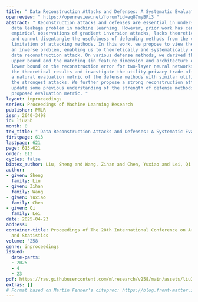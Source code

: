 ```yaml
---
title: " Data Reconstruction Attacks and Defenses: A Systematic Evaluation "
openreview: " https://openreview.net/forum?id=eq87myBFi3 "
abstract: " Reconstruction attacks and defenses are essential in understanding the
  data leakage problem in machine learning. However, prior work has centered around
  empirical observations of gradient inversion attacks, lacks theoretical grounding,
  and cannot disentangle the usefulness of defending methods from the computational
  limitation of attacking methods. In this work, we propose to view the problem as
  an inverse problem, enabling us to theoretically and systematically evaluate the
  data reconstruction attack. On various defense methods, we derived the algorithmic
  upper bound and the matching (in feature dimension and architecture dimension) information-theoretical
  lower bound on the reconstruction error for two-layer neural networks. To complement
  the theoretical results and investigate the utility-privacy trade-off, we defined
  a natural evaluation metric of the defense methods with similar utility loss among
  the strongest attacks. We further propose a strong reconstruction attack that helps
  update some previous understanding of the strength of defense methods under our
  proposed evaluation metric. "
layout: inproceedings
series: Proceedings of Machine Learning Research
publisher: PMLR
issn: 2640-3498
id: liu25b
month: 0
tex_title: " Data Reconstruction Attacks and Defenses: A Systematic Evaluation "
firstpage: 613
lastpage: 621
page: 613-621
order: 613
cycles: false
bibtex_author: Liu, Sheng and Wang, Zihan and Chen, Yuxiao and Lei, Qi
author:
- given: Sheng
  family: Liu
- given: Zihan
  family: Wang
- given: Yuxiao
  family: Chen
- given: Qi
  family: Lei
date: 2025-04-23
address:
container-title: Proceedings of The 28th International Conference on Artificial Intelligence
  and Statistics
volume: '258'
genre: inproceedings
issued:
  date-parts:
  - 2025
  - 4
  - 23
pdf: https://raw.githubusercontent.com/mlresearch/v258/main/assets/liu25b/liu25b.pdf
extras: []
# Format based on Martin Fenner's citeproc: https://blog.front-matter.io/posts/citeproc-yaml-for-bibliographies/
---
```

